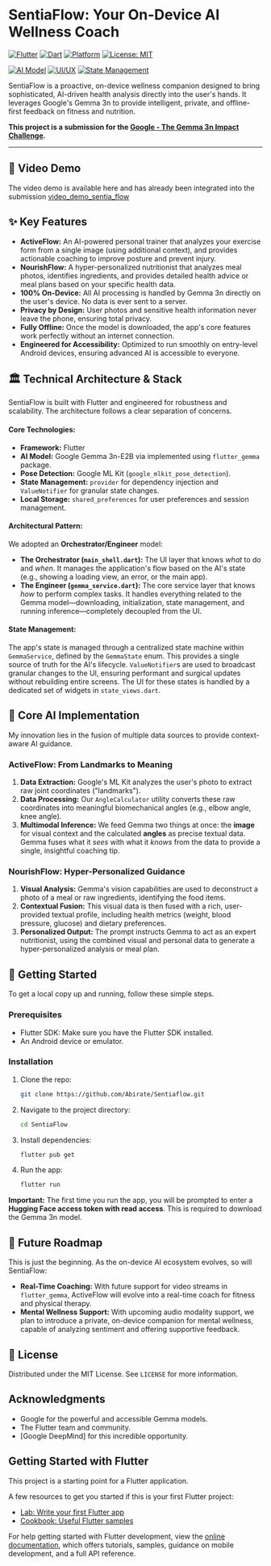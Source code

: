 
# **SentiaFlow: Your On-Device AI Wellness Coach**

[![Flutter](https://img.shields.io/badge/Made%20with-Flutter-%2302569B?logo=flutter)](https://flutter.dev/)
[![Dart](https://img.shields.io/badge/Language-Dart-%230175C2?logo=dart)](https://dart.dev/)
[![Platform](https://img.shields.io/badge/Platform-Android-%233DDC84?logo=android)](https://www.android.com/)
[![License: MIT](https://img.shields.io/badge/License-MIT-yellow.svg)](https://opensource.org/licenses/MIT)

[![AI Model](https://img.shields.io/badge/AI%20Model-Gemma%203n-%234285F4?logo=google)](https://ai.google.dev/gemma)
[![UI/UX](https://img.shields.io/badge/UI/UX-ScreenUtil-blueviolet)](https://pub.dev/packages/flutter_screenutil)
[![State Management](https://img.shields.io/badge/State%20Management-Provider-blue)](https://pub.dev/packages/provider)

SentiaFlow is a proactive, on-device wellness companion designed to bring sophisticated, AI-driven health analysis directly into the user's hands. It leverages Google's Gemma 3n to provide intelligent, private, and offline-first feedback on fitness and nutrition.

**This project is a submission for the [Google - The Gemma 3n Impact Challenge](https://www.kaggle.com/competitions/google-gemma-3n-hackathon).**

-----

## **🎥 Video Demo**
The video demo is available here and has already been integrated into the submission [video_demo_sentia_flow](https://youtu.be/nbQL5s7CbiE?si=ismssEVfFCnsPvlt)


## **✨ Key Features**

  * **ActiveFlow:** An AI-powered personal trainer that analyzes your exercise form from a single image (using additional context), and provides actionable coaching to improve posture and prevent injury.
  * **NourishFlow:** A hyper-personalized nutritionist that analyzes meal photos, identifies ingredients, and provides detailed health advice or meal plans based on your specific health data.
  * **100% On-Device:** All AI processing is handled by Gemma 3n directly on the user's device. No data is ever sent to a server.
  * **Privacy by Design:** User photos and sensitive health information never leave the phone, ensuring total privacy.
  * **Fully Offline:** Once the model is downloaded, the app's core features work perfectly without an internet connection.
  * **Engineered for Accessibility:** Optimized to run smoothly on entry-level Android devices, ensuring advanced AI is accessible to everyone.

## **🏛️ Technical Architecture & Stack**

SentiaFlow is built with Flutter and engineered for robustness and scalability. The architecture follows a clear separation of concerns.

#### **Core Technologies:**

  * **Framework:** Flutter
  * **AI Model:** Google Gemma 3n-E2B via implemented using `flutter_gemma` package.
  * **Pose Detection:** Google ML Kit (`google_mlkit_pose_detection`).
  * **State Management:** `provider` for dependency injection and `ValueNotifier` for granular state changes.
  * **Local Storage:** `shared_preferences` for user preferences and session management.

#### **Architectural Pattern:**

We adopted an **Orchestrator/Engineer** model:

  * **The Orchestrator (`main_shell.dart`):** The UI layer that knows *what* to do and *when*. It manages the application's flow based on the AI's state (e.g., showing a loading view, an error, or the main app).
  * **The Engineer (`gemma_service.dart`):** The core service layer that knows *how* to perform complex tasks. It handles everything related to the Gemma model—downloading, initialization, state management, and running inference—completely decoupled from the UI.

#### **State Management:**

The app's state is managed through a centralized state machine within `GemmaService`, defined by the `GemmaState` enum. This provides a single source of truth for the AI's lifecycle. `ValueNotifier`s are used to broadcast granular changes to the UI, ensuring performant and surgical updates without rebuilding entire screens. The UI for these states is handled by a dedicated set of widgets in `state_views.dart`.

## **🧠 Core AI Implementation**

My innovation lies in the fusion of multiple data sources to provide context-aware AI guidance.

### **ActiveFlow: From Landmarks to Meaning**

1.  **Data Extraction:** Google's ML Kit analyzes the user's photo to extract raw joint coordinates ("landmarks").
2.  **Data Processing:** Our `AngleCalculator` utility converts these raw coordinates into meaningful biomechanical angles (e.g., elbow angle, knee angle).
3.  **Multimodal Inference:** We feed Gemma two things at once: the **image** for visual context and the calculated **angles** as precise textual data. Gemma fuses what it *sees* with what it *knows* from the data to provide a single, insightful coaching tip.

### **NourishFlow: Hyper-Personalized Guidance**

1.  **Visual Analysis:** Gemma's vision capabilities are used to deconstruct a photo of a meal or raw ingredients, identifying the food items.
2.  **Contextual Fusion:** This visual data is then fused with a rich, user-provided textual profile, including health metrics (weight, blood pressure, glucose) and dietary preferences.
3.  **Personalized Output:** The prompt instructs Gemma to act as an expert nutritionist, using the combined visual and personal data to generate a hyper-personalized analysis or meal plan.

## **🚀 Getting Started**

To get a local copy up and running, follow these simple steps.

### **Prerequisites**

  * Flutter SDK: Make sure you have the Flutter SDK installed.
  * An Android device or emulator.

### **Installation**

1.  Clone the repo:
    ```sh
    git clone https://github.com/Abirate/Sentiaflow.git
    ```
2.  Navigate to the project directory:
    ```sh
    cd SentiaFlow
    ```
3.  Install dependencies:
    ```sh
    flutter pub get
    ```
4.  Run the app:
    ```sh
    flutter run
    ```

**Important:** The first time you run the app, you will be prompted to enter a **Hugging Face access token with read access**. This is required to download the Gemma 3n model.

## **🔮 Future Roadmap**

This is just the beginning. As the on-device AI ecosystem evolves, so will SentiaFlow:

  * **Real-Time Coaching:** With future support for video streams in `flutter_gemma`, ActiveFlow will evolve into a real-time coach for fitness and physical therapy.
  * **Mental Wellness Support:** With upcoming audio modality support, we plan to introduce a private, on-device companion for mental wellness, capable of analyzing sentiment and offering supportive feedback.

## **📜 License**

Distributed under the MIT License. See `LICENSE` for more information.

## **Acknowledgments**

  * Google for the powerful and accessible Gemma models.
  * The Flutter team and community.
  * [Google DeepMind] for this incredible opportunity.

## Getting Started with Flutter

This project is a starting point for a Flutter application.

A few resources to get you started if this is your first Flutter project:

- [Lab: Write your first Flutter app](https://docs.flutter.dev/get-started/codelab)
- [Cookbook: Useful Flutter samples](https://docs.flutter.dev/cookbook)

For help getting started with Flutter development, view the
[online documentation](https://docs.flutter.dev/), which offers tutorials,
samples, guidance on mobile development, and a full API reference.
